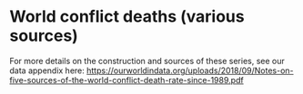 # World conflict deaths (various sources)

For more details on the construction and sources of these series, see our data appendix here: https://ourworldindata.org/uploads/2018/09/Notes-on-five-sources-of-the-world-conflict-death-rate-since-1989.pdf